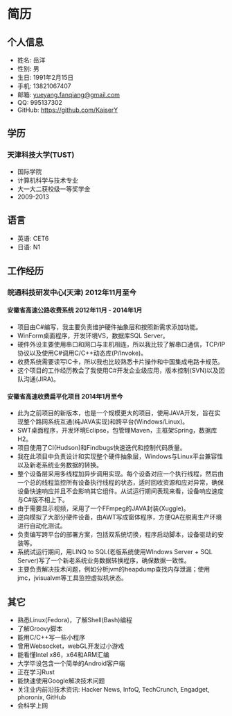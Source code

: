 # 简历

## 个人信息
* 姓名: 岳洋
* 性别: 男
* 生日: 1991年2月15日
* 手机: 13821067407
* 邮箱: yueyang.fanqiang@gmail.com
*   QQ: 995137302
* GitHub: https://github.com/KaiserY

## 学历
### 天津科技大学(TUST)
* 国际学院
* 计算机科学与技术专业
* 大一大二获校级一等奖学金
* 2009-2013   

## 语言
* 英语: CET6
* 日语: N1

## 工作经历
### 皖通科技研发中心(天津) 2012年11月至今
#### 安徽省高速公路收费系统 2012年11月 - 2014年1月
* 项目由C#编写，我主要负责维护硬件抽象层和按照新需求添加功能。
* WinForm桌面程序，开发环境VS，数据库SQL Server。
* 硬件外设主要使用串口和网口与主机相连，所以我比较了解串口通信，TCP/IP协议以及使用C#调用C/C++动态库(P/Invoke)。
* 收费系统需要读写IC卡，所以我也比较熟悉卡片操作和中国集成电路卡规范。
* 这个项目的工作经历教会了我使用C#开发企业级应用，版本控制(SVN)以及团队沟通(JIRA)。

#### 安徽省高速收费扁平化项目 2014年1月至今
* 此为之前项目的新版本，也是一个规模更大的项目，使用JAVA开发，旨在实现整个路网系统互通(纯JAVA实现)和跨平台(Windows/Linux)。
* SWT桌面程序，开发环境Eclipse，包管理Maven，主框架Spring，数据库H2。
* 项目使用了CI(Hudson)和Findbugs快速迭代和控制代码质量。
* 我在此项目中负责设计和实现整个硬件抽象层，Windows与Linux平台兼容性以及新老系统业务数据的转换。
* 整个设备层采用多线程加异步调用实现。每个设备对应一个执行线程，然后由一个总的线程监控所有设备执行线程的状态，适时回收资源和应对异常，确保设备快速响应并且不会影响其它组件。从试运行期间表现来看，设备响应速度与C#版不相上下。
* 由于需要显示视频，采用了一个FFmpeg的JAVA封装(Xuggle)。
* 逆向模拟了大部分硬件设备，由AWT写成窗体程序，方便QA在脱离生产环境进行自动化测试。
* 负责编写跨平台的部署方案，包括双系统切换，程序启动脚本，设备驱动的安装等。
* 系统试运行期间，用LINQ to SQL(老版系统使用WIndows Server + SQL Server)写了一个新老系统业务数据转换程序，确保数据一致性。
* 主要负责解决技术问题，例如分析jvm的heapdump查找内存泄漏；使用jmc，jvisualvm等工具监控虚拟机状态。

## 其它
* 熟悉Linux(Fedora)，了解Shell(Bash)编程
* 了解Groovy脚本
* 能用C/C++写一些小程序
* 曾用Websocket，webGL开发过小游戏
* 能看懂Intel x86，x64和ARM汇编
* 大学毕设包含一个简单的Android客户端
* 正在学习Rust
* 能快速使用Google解决技术问题
* 关注业内前沿技术资讯: Hacker News, InfoQ, TechCrunch, Engadget, phoronix, GitHub
* 会科学上网

